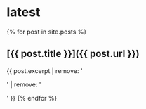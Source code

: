 ---
---

# latest

{% for post in site.posts %}
## [{{ post.title }}]({{ post.url }})

{{ post.excerpt | remove: '<p>' | remove: '</p>' }}
{% endfor %}

